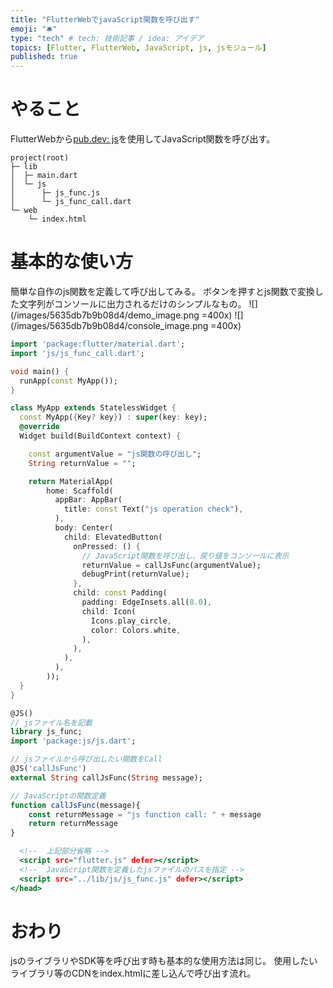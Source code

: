 ```yaml
---
title: "FlutterWebでjavaScript関数を呼び出す"
emoji: "🛎️"
type: "tech" # tech: 技術記事 / idea: アイデア
topics: [Flutter, FlutterWeb, JavaScript, js, jsモジュール]
published: true
---
```

# やること
FlutterWebから[pub.dev: js](https://pub.dev/packages/js)を使用してJavaScript関数を呼び出す。

```yaml:使用するフォルダ構成
project(root)
├─ lib
│  ├─ main.dart
│  └─ js
│      ├─ js_func.js
│      └─ js_func_call.dart
└─ web
    └─ index.html
```

# 基本的な使い方
簡単な自作のjs関数を定義して呼び出してみる。
ボタンを押すとjs関数で変換した文字列がコンソールに出力されるだけのシンプルなもの。
![](/images/5635db7b9b08d4/demo_image.png =400x)
![](/images/5635db7b9b08d4/console_image.png =400x)

```dart:main.dart
import 'package:flutter/material.dart';
import 'js/js_func_call.dart';

void main() {
  runApp(const MyApp());
}

class MyApp extends StatelessWidget {
  const MyApp({Key? key}) : super(key: key);
  @override
  Widget build(BuildContext context) {

    const argumentValue = "js関数の呼び出し";
    String returnValue = "";

    return MaterialApp(
        home: Scaffold(
          appBar: AppBar(
            title: const Text("js operation check"),
          ),
          body: Center(
            child: ElevatedButton(
              onPressed: () {
                // JavaScript関数を呼び出し、戻り値をコンソールに表示
                returnValue = callJsFunc(argumentValue);
                debugPrint(returnValue);
              },
              child: const Padding(
                padding: EdgeInsets.all(8.0),
                child: Icon(
                  Icons.play_circle,
                  color: Colors.white,
                ),
              ),
            ),
          ),
        ));
  }
}
```

```dart:js_func_call.dart
@JS()
// jsファイル名を記載
library js_func;
import 'package:js/js.dart';

// jsファイルから呼び出したい関数をCall
@JS('callJsFunc')
external String callJsFunc(String message);
```

```js:js_func.js
// JavaScriptの関数定義
function callJsFunc(message){
    const returnMessage = "js function call: " + message
    return returnMessage
}
```

```html:index.html
  <!--  上記部分省略 -->
  <script src="flutter.js" defer></script>
  <!--  JavaScript関数を定義したjsファイルのパスを指定 -->
  <script src="../lib/js/js_func.js" defer></script>
</head>
```

# おわり
jsのライブラリやSDK等を呼び出す時も基本的な使用方法は同じ。
使用したいライブラリ等のCDNをindex.htmlに差し込んで呼び出す流れ。

